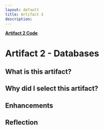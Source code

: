 ```yaml
---
layout: default
title: Artifact 3
description: 
---
```


[**Artifact 2 Code**]()

# Artifact 2 - Databases
## What is this artifact?


## Why did I select this artifact?

## Enhancements


## Reflection
